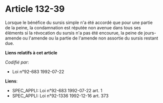 # Article 132-39

Lorsque le bénéfice du sursis simple n'a été accordé que pour une partie de la peine, la condamnation est réputée non avenue
dans tous ses éléments si la révocation du sursis n'a pas été encourue, la peine de jours-amende ou l'amende ou la partie de
l'amende non assortie du sursis restant due.

**Liens relatifs à cet article**

_Codifié par_:

  - Loi n°92-683 1992-07-22

**Liens**:

  - SPEC_APPLI: Loi n°92-683 1992-07-22 art. 1
  - SPEC_APPLI: Loi n°92-1336 1992-12-16 art. 373
